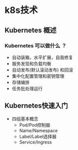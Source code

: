 # k8s技术
## Kubernetes 概述
### Kubernetes 可以做什么 ？ 
- 自动装箱，水平扩展，自我修复
- 服务发现和负载均衡
- 自动发布(默认滚动发布) 和回滚
- 集中化配置管理和密钥管理
- 存储编排
- 任务批处理运行

## Kubernetes快速入门
- 四组基本概念  <br>
    - Pod/Pod控制器
    - Name/Namespace
    - Label/Label选择器
    - Service/Ingress

